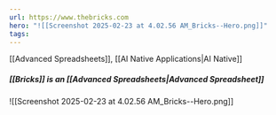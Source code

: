 ```yaml
---
url: https://www.thebricks.com
hero: "![[Screenshot 2025-02-23 at 4.02.56 AM_Bricks--Hero.png]]"
tags:
---
```


[[Advanced Spreadsheets]], [[AI Native Applications|AI Native]]

##### [[Bricks]] is an [[Advanced Spreadsheets|Advanced Spreadsheet]]
![[Screenshot 2025-02-23 at 4.02.56 AM_Bricks--Hero.png]]